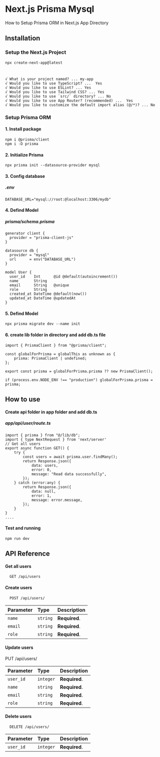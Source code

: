 # Next.js Prisma Mysql
How to Setup Prisma ORM in Next.js App Directory

## Installation
###  Setup the Next.js Project
    
    npx create-next-app@latest

#
    √ What is your project named? ... my-app
    √ Would you like to use TypeScript? ...  Yes
    √ Would you like to use ESLint? ... Yes
    √ Would you like to use Tailwind CSS? ... Yes
    √ Would you like to use `src/` directory? ... No 
    √ Would you like to use App Router? (recommended) ...  Yes
    √ Would you like to customize the default import alias (@/*)? ... No 

###  Setup Prisma ORM
#### 1. Install package 
    npm i @prisma/client
    npm i -D prisma
#### 2. Initialize Prisma
    npx prisma init --datasource-provider mysql
#### 3. Config database
##### .env
    DATABASE_URL="mysql://root:@localhost:3306/mydb"

#### 4. Defind Model
##### prisma/schema.prisma    
    generator client {
      provider = "prisma-client-js"
    }
    
    datasource db {
      provider = "mysql"
      url      = env("DATABASE_URL")
    }
    
    model User {
      user_id    Int      @id @default(autoincrement())
      name       String
      email      String   @unique
      role       String
      created_at DateTime @default(now())
      updated_at DateTime @updatedAt
    }
#### 5. Defind Model
    npx prisma migrate dev --name init
#### 6.  create  lib folder in  directory and add  db.ts file
    import { PrismaClient } from "@prisma/client";
    
    const globalForPrisma = globalThis as unknown as {
        prisma: PrismaClient | undefined;
    };
    
    export const prisma = globalForPrisma.prisma ?? new PrismaClient();
    
    if (process.env.NODE_ENV !== "production") globalForPrisma.prisma = prisma;
## How to use
#### Create  api folder in app folder and add db.ts
##### app/api/user/route.ts
    import { prisma } from "@/lib/db";
    import { type NextRequest } from 'next/server'
    // Get all users
    export async function GET() {
        try {
            const users = await prisma.user.findMany();
            return Response.json({
                data: users,
                error: 0,
                message: "Read data successfully",
            });
        } catch (error:any) {
            return Response.json({
                data: null,
                error: 1,
                message: error.message,
            });
        }
    }
    ....
#### Test and running
    npm run dev

## API Reference

#### Get all users
```http
  GET /api/users
```

#### Create users

```http
  POST /api/users/
```

| Parameter | Type     | Description                       |
| :-------- | :------- | :-------------------------------- |
| `name`      | `string` | **Required**.  |
| `email`      | `string` | **Required**.  |
| `role`      | `string` | **Required**.  |


#### Update users


  PUT /api/users/

| Parameter | Type     | Description                       |
| :-------- | :------- | :-------------------------------- |
| `user_id`      | `integer` | **Required**.  |
| `name`      | `string` | **Required**.  |
| `email`      | `string` | **Required**. |
| `role`      | `string` | **Required**.  |

#### Delete users
```http
  DELETE /api/users/
```

| Parameter | Type     | Description                       |
| :-------- | :------- | :-------------------------------- |
| `user_id`      | `integer` | **Required**.  |
